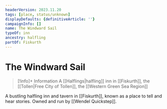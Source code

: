 ```yaml
---
headerVersion: 2023.11.20
tags: [place, status/unknown]
displayDefaults: {definitiveArticle: ''}
campaignInfo: []
name: The Windward Sail
typeOf: inn
ancestry: halfling
partOf: Fiskurth
---
```

# The Windward Sail
>[!info]+ Information
> A [[Halflings|halfling]] inn in [[Fiskurth]], the [[Tollen|Free City of Tollen]], the [[Western Green Sea Region]]

A bustling halfling inn and tavern in [[Fiskurth]], known as a place to tell and hear stories. Owned and run by [[Wendel Quickstep]].